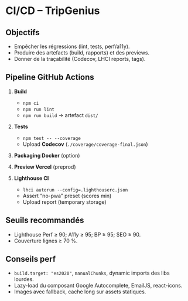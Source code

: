 # CI/CD – TripGenius

## Objectifs
- Empêcher les régressions (lint, tests, perf/a11y).
- Produire des artefacts (build, rapports) et des previews.
- Donner de la traçabilité (Codecov, LHCI reports, tags).

## Pipeline GitHub Actions
1. **Build**  
   - `npm ci`  
   - `npm run lint`  
   - `npm run build` → artefact `dist/`

2. **Tests**  
   - `npm test -- --coverage`  
   - Upload **Codecov** (`./coverage/coverage-final.json`)

3. **Packaging Docker** (option)

4. **Preview Vercel** (preprod)

5. **Lighthouse CI**  
   - `lhci autorun --config=.lighthouserc.json`  
   - Assert “no-pwa” preset (scores min)  
   - Upload report (temporary storage)

## Seuils recommandés
- Lighthouse Perf ≥ 90; A11y ≥ 95; BP ≥ 95; SEO ≥ 90.
- Couverture lignes ≥ 70 %.

## Conseils perf
- `build.target: "es2020"`, `manualChunks`, dynamic imports des libs lourdes.
- Lazy-load du composant Google Autocomplete, EmailJS, react-icons.
- Images avec fallback, cache long sur assets statiques.
